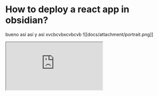 # How to deploy a react app in obsidian?
bueno así así y así
xvcbcvbxcvbcvb
![[docs/attachment/portrait.png]]

<iframe src="https://www.youtube.com/embed/NnTvZWp5Q7o"></iframe>